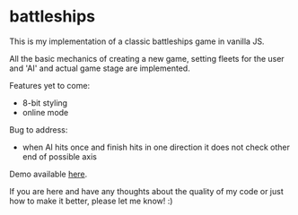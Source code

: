 # battleships
This is my implementation of a classic battleships game in vanilla JS.

All the basic mechanics of creating a new game, setting fleets for the user and 'AI' and actual game stage are implemented.

Features yet to come:

 - 8-bit styling 
 - online mode

Bug to address:
 - when AI hits once and finish hits in one direction it does not check other end of possible axis

Demo available [here](https://jamborski-dev.github.io/battleships/).

If you are here and have any thoughts about the quality of my code or just how to make it better, please let me know! :)
